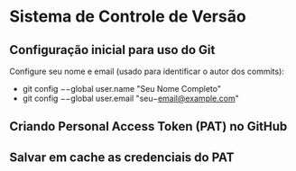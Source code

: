 # Sistema de Controle de Versão

## Configuração inicial para uso do Git
Configure seu nome e email (usado para identificar o autor dos commits):
- git config −−global user.name "Seu Nome Completo"
- git config −−global user.email "seu−email@example.com"

## Criando Personal Access Token (PAT) no GitHub

## Salvar em cache as credenciais do PAT